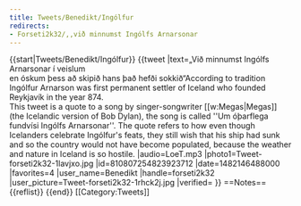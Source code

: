```yaml
---
title: Tweets/Benedikt/Ingólfur
redirects:
- Forseti2k32/,,við minnumst Ingólfs Arnarsonar
---
```


{{start|Tweets/Benedikt/Ingólfur}}
<level b1/>
{{tweet
|text=„Við minnumst Ingólfs Arnarsonar í veislum<br>
en óskum þess að skipið hans það hefði sokkið“<ref>According to tradition Ingólfur Arnarson was first permanent settler of Iceland who founded Reykjavík in the year 874. <br/>
This tweet is a quote to a song by singer-songwriter [[w:Megas|Megas]] (the Icelandic version of Bob Dylan), the song is called ''Um óþarflega fundvísi Ingólfs Arnarsonar''. The quote refers to how even though Icelanders celebrate Ingólfur's feats, they still wish that his ship had sunk and so the country would not have become populated, because the weather and nature in Iceland is so hostile.</ref>
|audio=LoeT.mp3
|photo1=Tweet-forseti2k32-1lavjxo.jpg
|id=810807254823923712
|date=1482146488000
|favorites=4
|user_name=Benedikt
|handle=forseti2k32
|user_picture=Tweet-forseti2k32-1rhck2j.jpg
|verified=
}}
==Notes==
{{reflist}}
{{end}}<noinclude>
[[Category:Tweets]]
</noinclude>